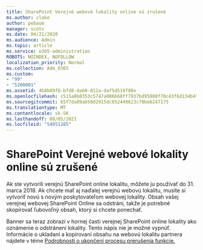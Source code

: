```yaml
---
title: SharePoint Verejné webové lokality online sú zrušené
ms.author: clake
author: pebaum
manager: scotv
ms.date: 04/21/2020
ms.audience: Admin
ms.topic: article
ms.service: o365-administration
ROBOTS: NOINDEX, NOFOLLOW
localization_priority: Normal
ms.collection: Adm_O365
ms.custom:
- "99"
- "5200001"
ms.assetid: 4b8b89f8-bfd8-4a60-812a-daf5d519788e
ms.openlocfilehash: c515a8b0353c5747a086b68ff7937bd95888f70c43f6d134b4756653e2177b0b
ms.sourcegitcommit: b5f7da89a650d2915dc652449623c78be6247175
ms.translationtype: MT
ms.contentlocale: sk-SK
ms.lasthandoff: 08/05/2021
ms.locfileid: "54051285"
---
```

# <a name="sharepoint-online-public-websites-are-being-discontinued"></a>SharePoint Verejné webové lokality online sú zrušené

Ak ste vytvorili verejnú SharePoint online lokalitu, môžete ju používať do 31. marca 2018. Ak chcete mať aj naďalej verejnú webovú lokalitu, musíte si vytvoriť novú s novým poskytovateľom webovej lokality. Obsah vašej verejnej webovej SharePoint Online sa odstráni, takže je potrebné skopírovať ľubovoľný obsah, ktorý si chcete ponechať.
  
Banner sa teraz zobrazí v hornej časti verejnej SharePoint online lokality ako oznámenie o odstránení lokality. Tento nápis nie je možné vypnúť. Informácie o ukladaní a kopírovaní obsahu na webovú lokalitu partnera nájdete v téme [Podrobnosti o ukončení procesu prerušenia funkcie.](https://go.microsoft.com/fwlink/?linkid=866980)
  